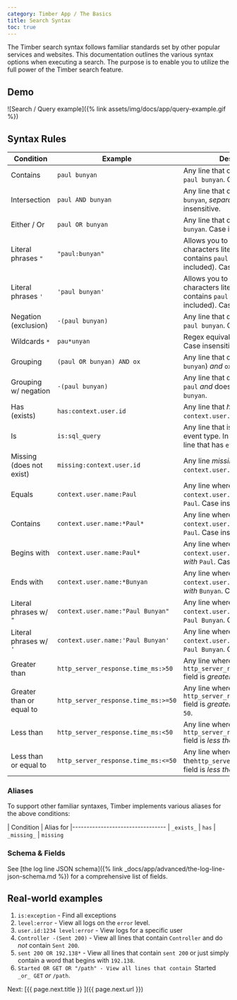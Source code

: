 ```yaml
---
category: Timber App / The Basics
title: Search Syntax
toc: true
---
```


The Timber search syntax follows familiar standards set by other popular services and websites.
This documentation outlines the various syntax options when executing a search.
The purpose is to enable you to utilize the full power of the Timber search feature.


## Demo

![Search / Query example]({% link assets/img/docs/app/query-example.gif %})


## Syntax Rules

| Condition                | Example                             | Description
|--------------------------|-------------------------------------|-------------------------------------------------------------------
| Contains                 | `paul bunyan`                       | Any line that contains the phrase `paul bunyan`. Case insensitive.
| Intersection             | `paul AND bunyan`                   | Any line that contains `paul` _and_ `bunyan`, _separately_. Case insensitive.
| Either / Or              | `paul OR bunyan`                    | Any line that contains `paul` _or_ `bunyan`. Case insensitive.
| Literal phrases `"`      | `"paul:bunyan"`                     | Allows you to treat special characters literally. Any line that contains `paul:bunyan`, (: included). Case insensitive.
| Literal phrases `'`      | `'paul bunyan'`                     | Allows you to treat special characters literally. Any line that contains `paul bunyan`, (space included). Case insensitive.
| Negation (exclusion)     | `-(paul bunyan)`                    | Any line that does _not_ contain `paul bunyan`. Case insensitive.
| Wildcards `*`            | `pau*unyan`                         | Regex equivalent: `/paul.*unyan/`. Case insensitive.
| Grouping                 | `(paul OR bunyan) AND ox`           | Any line that contains (`paul` _or_ `bunyan`) _and_ `ox`.
| Grouping w/ negation     | `-(paul bunyan)`                    | Any line that does _not_ contain `paul` _and_ does not contain `bunyan`.
| Has (exists)             | `has:context.user.id`               | Any line that _has_ a value for `context.user.id` field.
| Is                       | `is:sql_query`                      | Any line that is the specified event type. In this example, any line that has `event.sql_query`.
| Missing (does not exist) | `missing:context.user.id`           | Any line _missing_ a value for `context.user.id` field.
| Equals                   | `context.user.name:Paul`            | Any line where the `context.user.name` field _equals_ `Paul`. Case insensitive.
| Contains                 | `context.user.name:*Paul*`          | Any line where the `context.user.name` field _contains_ `Paul`. Case insensitive.
| Begins with              | `context.user.name:Paul*`           | Any line where the `context.user.name` field _begins with_ `Paul`. Case insensitive.
| Ends with                | `context.user.name:*Bunyan`         | Any line where the `context.user.name` field _ends with_ `Bunyan`. Case insensitive.
| Literal phrases w/ `"`   | `context.user.name:"Paul Bunyan"`   | Any line where the `context.user.name` field equals `Paul Bunyan`. Case insensitive.
| Literal phrases w/ `'`   | `context.user.name:'Paul Bunyan'`   | Any line where the `context.user.name` field equals `Paul Bunyan`. Case insensitive.
| Greater than             | `http_server_response.time_ms:>50`  | Any line where the `http_server_response.time_ms` field is _greater than_ `50`.
| Greater than or equal to | `http_server_response.time_ms:>=50` | Any line where the `http_server_response.time_ms` field is _greater than or equal to_ `50`.
| Less than                | `http_server_response.time_ms:<50`  | Any line where the `http_server_response.time_ms` field is _less than_ `50`.
| Less than or equal to    | `http_server_response.time_ms:<=50` | Any line where the`http_server_response.time_ms` field is _less than or equal to_ `50`.

### Aliases

To support other familiar syntaxes, Timber implements various aliases for the above conditions:

| Condition         | Alias for
|---------------------------------
| `_exists_`        | `has`
| `_missing_`       | `missing`

### Schema & Fields

See [the log line JSON schema]({% link _docs/app/advanced/the-log-line-json-schema.md %}) for a
comprehensive list of fields.


## Real-world examples

1. `is:exception` - Find all exceptions
2. `level:error` - View all logs on the `error` level.
3. `user.id:1234 level:error` - View logs for a specific user
4. `Controller -(Sent 200)` - View all lines that contain `Controller` and do _not_ contain `Sent 200`.
5. `sent 200 OR 192.138*` - View all lines that contain `sent 200` or just simply contain a word that begins with `192.138`.
6. `Started OR GET OR "/path" - View all lines that contain `Started` _or_ GET` _or_ `/path`.


<div class="next">
  Next: [{{ page.next.title }} <i class="fa fa-arrow-circle-right" aria-hidden="true"></i>]({{ page.next.url }})
</div>